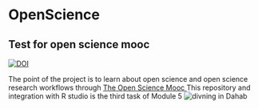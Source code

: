 # OpenScience
<h2>Test for open science mooc</h2>


[![DOI](https://zenodo.org/badge/DOI/10.5281/zenodo.3356370.svg)](https://doi.org/10.5281/zenodo.3356370)

<p>
The point of the project is to learn about open science and open science research workflows through <a href="https://opensciencemooc.eu/"> The Open Science Mooc </a> This repository and integration with R studio is the third task of Module 5
<img src="https://ibb.co/VtGjr0m" alt="divning in Dahab">
</p>

